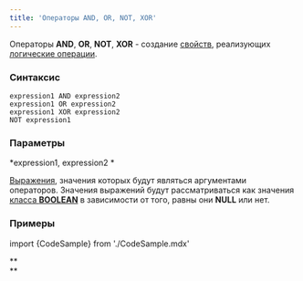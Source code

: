 ```yaml
---
title: 'Операторы AND, OR, NOT, XOR'
---
```


Операторы **AND**, **OR**, **NOT**, **XOR** - создание [свойств](Свойства.md), реализующих [логические операции](Логические_операторы_AND_OR_NOT_XOR.md).

### Синтаксис

    expression1 AND expression2
    expression1 OR expression2
    expression1 XOR expression2
    NOT expression1

### Параметры

*expression1, expression2 *

[Выражения](Выражения.md), значения которых будут являться аргументами операторов. Значения выражений будут рассматриваться как значения [класса **BOOLEAN**](Встроенные_классы.md) в зависимости от того, равны они **NULL** или нет.

### Примеры


import {CodeSample} from './CodeSample.mdx'

<CodeSample url="https://ru-documentation.lsfusion.org/sample?file=OperatorPropertySample&block=aonx"/>

**  
**
